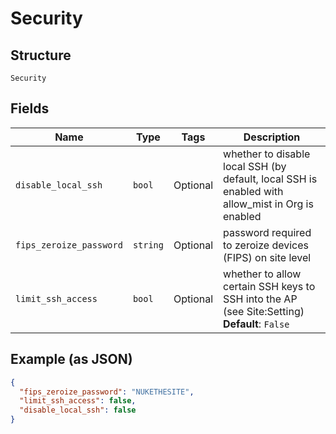 
# Security

## Structure

`Security`

## Fields

| Name | Type | Tags | Description |
|  --- | --- | --- | --- |
| `disable_local_ssh` | `bool` | Optional | whether to disable local SSH (by default, local SSH is enabled with allow_mist in Org is enabled |
| `fips_zeroize_password` | `string` | Optional | password required to zeroize devices (FIPS) on site level |
| `limit_ssh_access` | `bool` | Optional | whether to allow certain SSH keys to SSH into the AP (see Site:Setting)<br>**Default**: `False` |

## Example (as JSON)

```json
{
  "fips_zeroize_password": "NUKETHESITE",
  "limit_ssh_access": false,
  "disable_local_ssh": false
}
```


